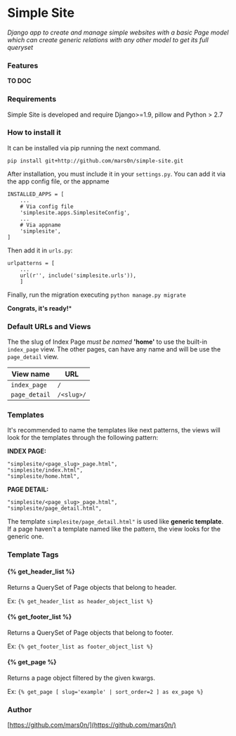 # Simple Site

*Django app to create and manage simple websites with a basic Page model which can create generic relations with any other model to get its full queryset*


### Features

**TO DOC**


### Requirements

Simple Site is developed and require Django>=1.9, pillow and Python > 2.7

### How to install it

It can be installed via pip running the next command.
```
pip install git+http://github.com/mars0n/simple-site.git
```

After installation, you must include it in your ```settings.py```. You can add it via the app config file, or the appname
```
INSTALLED_APPS = [
    ...
    # Via config file
    'simplesite.apps.SimplesiteConfig',
    ...
    # Via appname
    'simplesite',
]
```
Then add it in ```urls.py```:
```
urlpatterns = [
    ...
    url(r'', include('simplesite.urls')),
    ]
```
Finally, run the migration executing ```python manage.py migrate```

**Congrats, it's ready!***

### Default URLs and Views

The the slug of Index Page *must be named* **'home'** to use the built-in `index_page` view. The other pages, can have any name and will be use the `page_detail` view.

|     View name   |URL              |
|-----------------|-----------------|
|`index_page`     |`/`              |
|`page_detail`    |`/<slug>/`       |

### Templates

It's recommended to name the templates like next patterns, the views will look for the templates through the following pattern:

**INDEX PAGE:**
```
"simplesite/<page_slug>_page.html",
"simplesite/index.html",
"simplesite/home.html",
```
**PAGE DETAIL:**
```
"simplesite/<page_slug>_page.html",
"simplesite/page_detail.html",
```

The template ```simplesite/page_detail.html"``` is used like **generic template**. If a page haven't a template named like the pattern, the view looks for the generic one.

### Template Tags

#### {% get_header_list %}

Returns a QuerySet of Page objects  that belong to header.

Ex:
``` {% get_header_list as header_object_list %} ```

#### {% get_footer_list %}

Returns a QuerySet of Page objects  that belong to footer.

Ex:
``` {% get_footer_list as footer_object_list %} ```

#### {% get_page %}

Returns a page object filtered by the given kwargs.

Ex:
``` {% get_page [ slug='example' | sort_order=2 ] as ex_page %} ```

### Author
[https://github.com/mars0n/](https://github.com/mars0n/)
